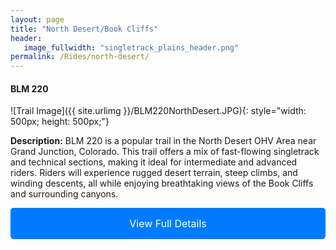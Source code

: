 ```yaml
---
layout: page
title: "North Desert/Book Cliffs"
header:
   image_fullwidth: "singletrack_plains_header.png"
permalink: /Rides/north-desert/
---
```


#### BLM 220
![Trail Image]({{ site.urlimg }}/BLM220NorthDesert.JPG){: style="width: 500px; height: 500px;"}

**Description:** BLM 220 is a popular trail in the North Desert OHV Area near Grand Junction, Colorado. This trail offers a mix of fast-flowing singletrack and technical sections, making it ideal for intermediate and advanced riders. Riders will experience rugged desert terrain, steep climbs, and winding descents, all while enjoying breathtaking views of the Book Cliffs and surrounding canyons. 

<a class="button" href="{{ site.baseurl }}/Rides/Trails/BLM220/" style="display: block; margin-top: 10px; padding: 15px 25px; background-color: #007BFF; color: white; text-align: center; text-decoration: none; border-radius: 5px; font-size: 16px;">View Full Details</a>